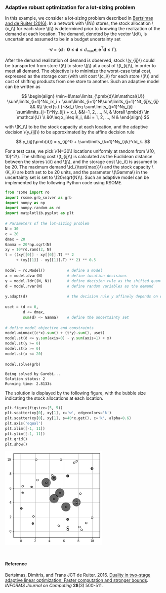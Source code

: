 <script src="https://cdn.mathjax.org/mathjax/latest/MathJax.js?config=TeX-AMS-MML_HTMLorMML" type="text/javascript"></script>

### Adaptive robust optimization for a lot-sizing problem

In this example, we consider a lot-sizing problem described in [Bertsimas and de Ruiter (2016)](#ref1). In a network with \\(N\\) stores, the stock allocation \\(x_i\\) for each store \\(i\\) is determined prior to knowing the realization of the demand at each location. The demand, denoted by the vector \\(d\\),  is uncertain and assumed to be in a budget uncertainty set

$$
\mathcal{U}=\left\{\pmb{d}: \pmb{0}\leq \pmb{d} \leq d_{\text{max}}\pmb{e}, \pmb{e}^T\pmb{d} \leq \Gamma\right\}.
$$

After the demand realization of demand is observed, stock \\(y_{ij}\\) could be transported from store \\(i\\) to store \\(j\\) at a cost of \\(t_{ij}\\), in order to meet all demand. The objective is to minimize the worst-case total cost, expressed as the storage cost (with unit cost \\(c_i\\) for each store \\(i\\)) and cost of shifting products from one store to another. Such an adaptive model can be written as

$$
\begin{align}
\min~&\max\limits_{\pmb{d}\in\mathcal{U}} \sum\limits_{i=1}^Nc_ix_i + \sum\limits_{i=1}^N\sum\limits_{j=1}^Nt_{ij}y_{ij}  && &\\
\text{s.t.}~&d_i \leq \sum\limits_{j=1}^Ny_{ji} - \sum\limits_{j=1}^Ny_{ij} + x_i, &&i=1, 2, ..., N, & \forall \pmb{d} \in \mathcal{U} \\
&0\leq x_i\leq K_i, &&i = 1, 2, ..., N &
\end{align}
$$

with \\(K_i\\) to be the stock capacity at each location, and the adaptive decision \\(y_{ij}\\) to be approximated by the affine decision rule

$$
y_{ij}(\pmb{d}) = y_{ij}^0 + \sum\limits_{k=1}^Ny_{ijk}^dd_k.
$$

For a test case, we pick \\(N=30\\) locations uniformly at random from \\([0, 10]^2\\). The shifting cost \\(t_{ij}\\) is calculated as the Euclidean distance between the stores \\(i\\) and \\(j\\), and the storage cost \\(c_i\\) is assumed to be 20. The maximum demand \\(d_{\text{max}}\\) and the stock capacity \\(K_i\\) are both set to be 20 units, and the parameter \\(\Gamma\\) in the uncertainty set is set to \\(20\sqrt{N}\\). Such an adaptive model can be implemented by the following Python code using RSOME.

```python
from rsome import ro
import rsome.grb_solver as grb
import numpy as np
import numpy.random as rd
import matplotlib.pyplot as plt

# Parameters of the lot-sizing problem
N = 30
c = 20
dmax = 20
Gamma = 20*np.sqrt(N)
xy = 10*rd.rand(2, N)
t = ((xy[[0]] - xy[[0]].T) ** 2
     + (xy[[1]] - xy[[1]].T) ** 2) ** 0.5

model = ro.Model()          # define a model
x = model.dvar(N)           # define location decisions
y = model.ldr((N, N))       # define decision rule as the shifted quantities
d = model.rvar(N)           # define random variables as the demand

y.adapt(d)                  # the decision rule y affinely depends on d

uset = (d >= 0,
        d <= dmax,
        sum(d) <= Gamma)    # define the uncertainty set

# define model objective and constraints
model.minmax((c*x).sum() + (t*y).sum(), uset)
model.st(d <= y.sum(axis=0) - y.sum(axis=1) + x)
model.st(y >= 0)
model.st(x >= 0)
model.st(x <= 20)

model.solve(grb)
```

```
Being solved by Gurobi...
Solution status: 2
Running time: 2.8133s
```

The solution is displayed by the following figure, with the bubble size indicating the stock allocations at each location.

```python
plt.figure(figsize=(5, 5))
plt.scatter(xy[0], xy[1], c='w', edgecolors='k')
plt.scatter(xy[0], xy[1], s=40*x.get(), c='k', alpha=0.6)
plt.axis('equal')
plt.xlim([-1, 11])
plt.ylim([-1, 11])
plt.grid()
plt.show()
```
![](lot-sizing_results.png)

<br>

#### Reference

<a id="ref1"></a>

Bertsimas, Dimitris, and Frans JCT de Ruiter. 2016. [Duality in two-stage adaptive linear optimization: Faster computation and stronger bounds](https://pubsonline.informs.org/doi/abs/10.1287/ijoc.2016.0689). <i>INFORMS Journal on Computing</i> <b>28</b>(3) 500-511.
